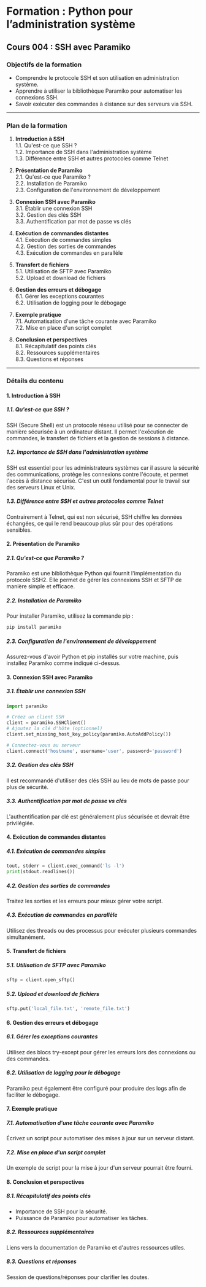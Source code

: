 # Formation : Python pour l’administration système

## Cours 004 : SSH avec Paramiko

### Objectifs de la formation
- Comprendre le protocole SSH et son utilisation en administration système.
- Apprendre à utiliser la bibliothèque Paramiko pour automatiser les connexions SSH.
- Savoir exécuter des commandes à distance sur des serveurs via SSH.

---

### Plan de la formation
1. **Introduction à SSH**  
   1.1. Qu'est-ce que SSH ?  
   1.2. Importance de SSH dans l'administration système  
   1.3. Différence entre SSH et autres protocoles comme Telnet  

2. **Présentation de Paramiko**  
   2.1. Qu'est-ce que Paramiko ?  
   2.2. Installation de Paramiko  
   2.3. Configuration de l'environnement de développement  

3. **Connexion SSH avec Paramiko**  
   3.1. Établir une connexion SSH  
   3.2. Gestion des clés SSH  
   3.3. Authentification par mot de passe vs clés  

4. **Exécution de commandes distantes**  
   4.1. Exécution de commandes simples  
   4.2. Gestion des sorties de commandes  
   4.3. Exécution de commandes en parallèle  

5. **Transfert de fichiers**  
   5.1. Utilisation de SFTP avec Paramiko  
   5.2. Upload et download de fichiers  

6. **Gestion des erreurs et débogage**  
   6.1. Gérer les exceptions courantes  
   6.2. Utilisation de logging pour le débogage  

7. **Exemple pratique**  
   7.1. Automatisation d'une tâche courante avec Paramiko  
   7.2. Mise en place d'un script complet  

8. **Conclusion et perspectives**  
   8.1. Récapitulatif des points clés  
   8.2. Ressources supplémentaires  
   8.3. Questions et réponses  

---

### Détails du contenu

#### 1. Introduction à SSH
##### 1.1. Qu'est-ce que SSH ?
SSH (Secure Shell) est un protocole réseau utilisé pour se connecter de manière sécurisée à un ordinateur distant. Il permet l'exécution de commandes, le transfert de fichiers et la gestion de sessions à distance.

##### 1.2. Importance de SSH dans l'administration système
SSH est essentiel pour les administrateurs systèmes car il assure la sécurité des communications, protège les connexions contre l'écoute, et permet l'accès à distance sécurisé. C'est un outil fondamental pour le travail sur des serveurs Linux et Unix.

##### 1.3. Différence entre SSH et autres protocoles comme Telnet
Contrairement à Telnet, qui est non sécurisé, SSH chiffre les données échangées, ce qui le rend beaucoup plus sûr pour des opérations sensibles.

#### 2. Présentation de Paramiko
##### 2.1. Qu'est-ce que Paramiko ?
Paramiko est une bibliothèque Python qui fournit l'implémentation du protocole SSH2. Elle permet de gérer les connexions SSH et SFTP de manière simple et efficace.

##### 2.2. Installation de Paramiko
Pour installer Paramiko, utilisez la commande pip :
```bash
pip install paramiko
```

##### 2.3. Configuration de l'environnement de développement
Assurez-vous d'avoir Python et pip installés sur votre machine, puis installez Paramiko comme indiqué ci-dessus.

#### 3. Connexion SSH avec Paramiko
##### 3.1. Établir une connexion SSH
```python
import paramiko

# Créez un client SSH
client = paramiko.SSHClient()
# Ajoutez la clé d'hôte (optionnel)
client.set_missing_host_key_policy(paramiko.AutoAddPolicy())

# Connectez-vous au serveur
client.connect('hostname', username='user', password='password')
```

##### 3.2. Gestion des clés SSH
Il est recommandé d'utiliser des clés SSH au lieu de mots de passe pour plus de sécurité.

##### 3.3. Authentification par mot de passe vs clés
L'authentification par clé est généralement plus sécurisée et devrait être privilégiée.

#### 4. Exécution de commandes distantes
##### 4.1. Exécution de commandes simples
```python
tout, stderr = client.exec_command('ls -l')
print(stdout.readlines())
```

##### 4.2. Gestion des sorties de commandes
Traitez les sorties et les erreurs pour mieux gérer votre script.

##### 4.3. Exécution de commandes en parallèle
Utilisez des threads ou des processus pour exécuter plusieurs commandes simultanément.

#### 5. Transfert de fichiers
##### 5.1. Utilisation de SFTP avec Paramiko
```python
sftp = client.open_sftp()
```

##### 5.2. Upload et download de fichiers
```python
sftp.put('local_file.txt', 'remote_file.txt')
```

#### 6. Gestion des erreurs et débogage
##### 6.1. Gérer les exceptions courantes
Utilisez des blocs try-except pour gérer les erreurs lors des connexions ou des commandes.

##### 6.2. Utilisation de logging pour le débogage
Paramiko peut également être configuré pour produire des logs afin de faciliter le débogage.

#### 7. Exemple pratique
##### 7.1. Automatisation d'une tâche courante avec Paramiko
Écrivez un script pour automatiser des mises à jour sur un serveur distant.

##### 7.2. Mise en place d'un script complet
Un exemple de script pour la mise à jour d'un serveur pourrait être fourni.

#### 8. Conclusion et perspectives
##### 8.1. Récapitulatif des points clés
- Importance de SSH pour la sécurité.
- Puissance de Paramiko pour automatiser les tâches.

##### 8.2. Ressources supplémentaires
Liens vers la documentation de Paramiko et d'autres ressources utiles.

##### 8.3. Questions et réponses
Session de questions/réponses pour clarifier les doutes.